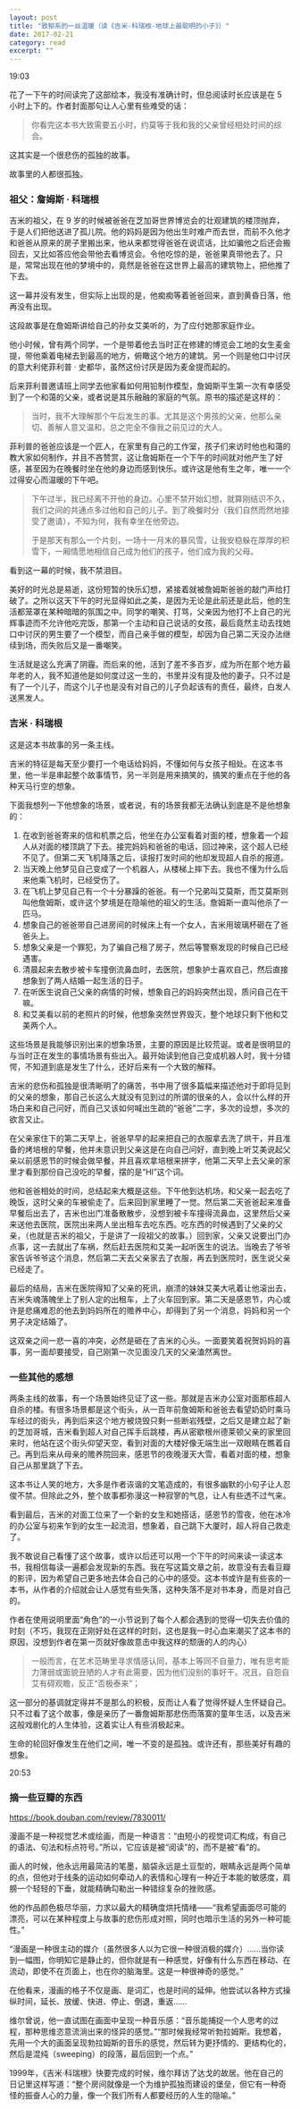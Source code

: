 ```yaml
---
layout: post
title: "致郁系的一丝温暖（读《吉米-科瑞根-地球上最聪明的小子》）" 
date: 2017-02-21
category: read 
excerpt: ""
---
```


19:03

花了一下午的时间读完了这部绘本，我没有准确计时，但总阅读时长应该是在 5 小时上下的。作者封面那句让人心里有些难受的话：

> 你看完这本书大致需要五小时，约莫等于我和我的父亲曾经相处时间的综合。

这其实是一个很悲伤的孤独的故事。

故事里的人都很孤独。

### 祖父：詹姆斯 · 科瑞根

吉米的祖父，在 9 岁的时候被爸爸在芝加哥世界博览会的壮观建筑的楼顶抛弃，于是人们把他送进了孤儿院。他的妈妈是因为他出生时难产而去世，而前不久他才和爸爸从原来的房子里搬出来，他从来都觉得爸爸在说谎话，比如骗他之后还会搬回去，又比如答应他会带他去看博览会。令他吃惊的是，爸爸果真带他去了。只是，常常出现在他的梦境中的，竟然是爸爸在这世界上最高的建筑物上，把他推了下去。

这一幕并没有发生，但实际上出现的是，他痴痴等着爸爸回来，直到黄昏日落，他再没有出现。

这段故事是在詹姆斯讲给自己的孙女艾美听的，为了应付她那家庭作业。

他小时候，曾有两个同学，一个是带着他去当时正在修建的博览会工地的女生麦金提，带他乘着电梯去到最高的地方，俯瞰这个地方的建筑。另一个则是他口中讨厌的意大利佬菲利普 · 史都华，虽然这份讨厌是因为麦金提而起的。

后来菲利普邀请班上同学去他家看如何用铅制作模型，詹姆斯平生第一次有幸感受到了一个和蔼的父亲，或者说是其乐融融的家庭的气氛。原书的描述是这样的：

> 当时，我不大理解那个午后发生的事。尤其是这个男孩的父亲，他那么亲切、善解人意又温和，总之完全不像我之前见过的大人。

菲利普的爸爸应该是一个匠人，在家里有自己的工作室，孩子们来访时他也和蔼的教大家如何制作，并且不吝赞赏，这让詹姆斯在一个下午的时间就对他产生了好感，甚至因为在晚餐时坐在他的身边而感到快乐。或许这是他有生之年，唯一一个过得安心而温暖的下午吧。

> 下午过半，我已经离不开他的身边。心里不禁开始幻想，就算刚结识不久，我们之间的共通点多过他和自己的儿子。到了晚餐时分（我们自然而然地接受了邀请），不知为何，我有幸坐在他旁边。
>
> 于是那天有那么一个片刻，一场十一月末的暴风雪，让我安稳躲在厚厚的积雪下，一厢情愿地相信自己成为他们的孩子，他们成为我的父母。

看到这一幕的时候，我不禁泪目。

美好的时光总是易逝，这份短暂的快乐幻想，紧接着就被詹姆斯爸爸的敲门声给打破了。之所以这天下午的时光显得如此之美，是因为无论是此前还是此后，他的生活都笼罩在某种暗暗的氛围之中。同学的嘲笑、打骂，父亲因为他打不上自己的光辉事迹而不允许他吃完饭，那第一个主动和自己说话的女孩，最后竟然主动去找她口中讨厌的男生要了一个模型，而自己亲手做的模型，却因为自己第二天没办法继续到场，而失败后又是一番嘲笑。

生活就是这么充满了阴霾。而后来的他，活到了差不多百岁，成为所在那个地方最年老的人，我不知道他是如何度过这一生的，书里并没有提及他的妻子。只不过是有了一个儿子，而这个儿子也是没有对自己的儿子负起该有的责任，最终，白发人送黑发人。

### 吉米 · 科瑞根

这是这本书故事的另一条主线。

吉米的特征是每天至少要打一个电话给妈妈，不懂如何与女孩子相处。在这本书里，他一半是串起整个故事情节，另一半则是用来搞笑的，搞笑的重点在于他的各种天马行空的想象。

下面我想列一下他想象的场景，或者说，有的场景我都无法确认到底是不是他想象的：

1. 在收到爸爸寄来的信和机票之后，他坐在办公室看着对面的楼，想象着一个超人从对面的楼顶跳了下去。接完妈妈和爸爸的电话，回过神来，这个超人已经不见了。但第二天飞机降落之后，读报打发时间的他却发现超人自杀的报道。
2. 当天晚上他梦见自己变成了一个机器人，从楼梯上摔下去。我也不懂为什么后来他乘飞机时，已经受伤了。
3. 在飞机上梦见自己有一个十分暴躁的爸爸。有一个兄弟叫艾莫斯，而艾莫斯则叫他詹姆斯，或许这个梦境是在隐喻他的祖父的生活。詹姆斯一直叫他杀了一匹马。
4. 想象自己的爸爸带自己进房间的时候床上有一个女人，吉米用玻璃杯砸在了爸爸头上。
5. 想象父亲是一个罪犯，为了骗自己租了房子，然后等警察发现的时候自己已经遇害。
6. 清晨起来去散步被卡车撞倒流鼻血时，去医院，想象护士喜欢自己，然后直接想象到了两人结婚一起生活的日子。
7. 在听医生说自己父亲的病情的时候，想象自己的妈妈突然出现，质问自己在干嘛。
8. 和艾美看以前的老照片的时候，他想象突然世界毁灭，整个地球只剩下他和艾美两个人。

这些场景是我能够识别出来的想象场景，主要的原因是比较荒诞。或者是很明显的与当时正在发生的事情场景有些出入。最开始读到他自己变成机器人时，我十分错愕，不知道到底是发生了什么，还好后来有一个大致的解释。

吉米的悲伤和孤独是很清晰明了的痛苦，书中用了很多篇幅来描述他对于即将见到的父亲的想象，那自己长这么大就没有见到过的所谓的很亲的人，会以什么样的开场白来和自己问好，而自己又该如何喊出生疏的“爸爸”二字，多次的设想，多次的欲言又止。

在父亲家住下的第二天早上，爸爸早早的起来把自己的衣服拿去洗了烘干，并且准备的烤培根的早餐，他并未意识到父亲这是在向自己问好，直到晚上听艾美说起父亲以前感恩节的时候会做早餐，并且喜欢拿培根来拼字，他第二天早上去父亲的家里才看到那份自己没吃的早餐，摆的是“HI”这个词。

他和爸爸相处的时间，总结起来大概是这些。下午他到达机场，和父亲一起去吃了晚饭，这时父亲的车被偷走了。后来回到家里睡了一觉。然后第二天爸爸起来准备早餐后出去了，吉米也出门准备散散步，没想到被卡车撞得流鼻血，这里然后父亲来送他去医院，医院出来两人坐出租车去吃东西。吃东西的时候遇到了父亲的父亲，（也就是吉米的祖父，于是讲了一段祖父的故事。）回到家，父亲又说要出门办点事，这一去就出了车祸，然后赶去医院和艾美一起听医生的说法。当晚去了爷爷家告诉爷爷这个消息，然后第二天去父亲家去了衣服，再去到医院时，医生说父亲已经走了。

最后的结局，吉米在医院得知了父亲的死讯，崩溃的妹妹艾美大吼着让他滚出去，吉米失魂落魄坐上了别人定的出租车，上了火车回到家。第二天是感恩节，内心或许是悲痛难忍的他去到妈妈所在的赡养中心，却得到了另一个消息，妈妈和另一个男子决定结婚了。

这双亲之间一悲一喜的冲突，必然是砸在了吉米的心头。一面要笑着祝贺妈妈的喜事，另一面却要接受，自己刚第一次见面没几天的父亲溘然离世。

### 一些其他的感想

两条主线的故事，有一个场景始终见证了这一些。那就是吉米办公室对面那栋超人自杀的楼。有很多场景都是这个街头，从一百年前詹姆斯和爸爸去看望奶奶时乘马车经过的街头，再到后来这个地方被烧毁只剩一些断岩残壁，之后又是建立起了新的芝加哥城，吉米看到超人对自己挥手后跳楼，再从密歇根州德莱顿父亲的家里回来时，他站在这个街头仰望天空，看到对面的大楼好像无端生出一双眼睛在瞧着自己。再到后来从母亲的赡养院回来，感恩节的夜晚漫天大雪，看着对面的楼，想象自己从那里跳了下去。

这本书让人笑的地方，大多是作者诙谐的文笔造成的，有很多幽默的小句子让人忍俊不禁。但除此之外，整个故事都弥漫这一种寂寥的气息，让人有些透不过气来。

看到最后，吉米的对面工位来了一个新的女生和她搭话，感恩节的雪夜，他在冰冷的办公室与初来乍到的女生一起流泪，想象着，自己跳下大厦时，超人将自己救走了。



我不敢说自己看懂了这个故事，或许以后还可以用一个下午的时间来读一读这本书，我相信每读一遍都会发现新的东西。我在写这篇文章之前，故意没有去看豆瓣的影评，因为希望自己更多地去体会自己的心中的感受。这本书或许是有些丧的一本书，从作者的介绍就会让人感觉有些失落，这种失落不是对书本身，而是对自己的。

作者在使用说明里面“角色”的一小节说到了每个人都会遇到的觉得一切失去价值的时刻（不巧，我现在正刚好处在这样的时刻，这也是我一时心血来潮买了这本书的原因，没想到作者在第一页就好像故意击中我这样的颓唐的人的内心）

> 一般而言，在艺术范畴里寻求情感认同，基本上等同不自量力，唯有思考能力薄弱或面貌丑陋的人才有此需要，因为他们没别的事好干。况且，自怨自艾有碍观瞻，反正“否极泰来”；

这一部分的基调就定得并不是那么的积极，反而让人看了觉得怀疑人生怀疑自己。只不过看了这个故事，像是亲历了一番詹姆斯那悲伤而落寞的童年生活，以及吉米这般戏剧化的人生体验，这着实让人有些消极起来。

生命的轮回好像发生在他们之间，唯一不变的是孤独。或许还有，那些美好有趣的想象。

20:53



### 摘一些豆瓣的东西

https://book.douban.com/review/7830011/ 

漫画不是一种视觉艺术或绘画，而是一种语言：“由短小的视觉词汇构成，有自己的语法、句法和标点符号。”所以，它应该是被“阅读”的，而不是被“看”的。

画人的时候，他永远用最简洁的笔墨，脑袋永远是土豆型的，眼睛永远是两个简单的点，但他对于线条的运动如何牵动人的表情和心理有一种近于本能的敏感度，肩膀一个轻轻的下垂，就能精确勾勒出一种错综复杂的挫败感。

他的作品颜色极尽华丽，力求以最大的精确度烘托情绪——“我希望画面尽可能的漂亮，可以在某种程度上与故事的悲伤形成对照，同时也暗示生活的另外一种可能性。”

“漫画是一种很主动的媒介（虽然很多人以为它很一种很消极的媒介）……当你读到一幅图，你明知它是静止的，但你就是有一种感觉，好像有什么东西在移动、在流动，即使不在页面上，也在你的脑海里。这是一种很神奇的感觉。”

在他看来，漫画的格子不仅是画、是词汇，也是时间的延伸。他尝试以各种方式操纵时间，延长、放缓、快进、停止、倒退，重返……



维尔曾说，他一直试图在画面中呈现一种音乐感：“音乐能捕捉一个人思考的过程，那种思维恣意流淌出来的怪异的感觉。”“那时候我经常听勃拉姆斯。我想着，先用一个大的画面呈现勃拉姆斯的音乐的感觉，然后转为更抒情的、更结构化的，然后是混纯（sweeping）的段落，最后回到一个点。”

1999年，《吉米·科瑞根》快要完成的时候，维尔拜访了达戈的故居。他在自己的日记里这样写道：“整个房间就像是一个为维护孤独而建设的堡垒，但它有一种奇怪的振奋人心的力量，像一个我们所有人都要经历的人生的隐喻。”
